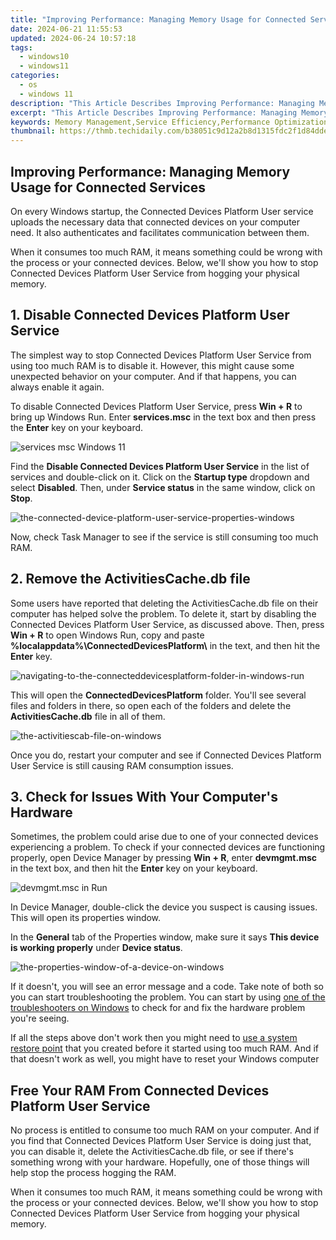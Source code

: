 ```yaml
---
title: "Improving Performance: Managing Memory Usage for Connected Services"
date: 2024-06-21 11:55:53
updated: 2024-06-24 10:57:18
tags:
  - windows10
  - windows11
categories:
  - os
  - windows 11
description: "This Article Describes Improving Performance: Managing Memory Usage for Connected Services"
excerpt: "This Article Describes Improving Performance: Managing Memory Usage for Connected Services"
keywords: Memory Management,Service Efficiency,Performance Optimization,Data Usage Control,Connectivity Enhancement,Resource Allocation,Streamlining Services
thumbnail: https://thmb.techidaily.com/b38051c9d12a2b8d1315fdc2f1d84dde69fd749e096f758fd9b3624bcd8211ec.jpg
---
```


## Improving Performance: Managing Memory Usage for Connected Services

 On every Windows startup, the Connected Devices Platform User service uploads the necessary data that connected devices on your computer need. It also authenticates and facilitates communication between them.

 When it consumes too much RAM, it means something could be wrong with the process or your connected devices. Below, we'll show you how to stop Connected Devices Platform User Service from hogging your physical memory.

## 1\. Disable Connected Devices Platform User Service

 The simplest way to stop Connected Devices Platform User Service from using too much RAM is to disable it. However, this might cause some unexpected behavior on your computer. And if that happens, you can always enable it again.

 To disable Connected Devices Platform User Service, press **Win + R** to bring up Windows Run. Enter **services.msc** in the text box and then press the **Enter** key on your keyboard.

![services msc Windows 11](https://static1.makeuseofimages.com/wordpress/wp-content/uploads/2022/07/services-msc-Windows-11.jpg)

 Find the **Disable Connected Devices Platform User Service** in the list of services and double-click on it. Click on the **Startup type** dropdown and select **Disabled**. Then, under **Service status** in the same window, click on **Stop**.

![the-connected-device-platform-user-service-properties-windows](https://static1.makeuseofimages.com/wordpress/wp-content/uploads/wm/2023/10/the-connected-device-platform-user-service-properties-windows.jpg)

 Now, check Task Manager to see if the service is still consuming too much RAM.

## 2\. Remove the ActivitiesCache.db file

 Some users have reported that deleting the ActivitiesCache.db file on their computer has helped solve the problem. To delete it, start by disabling the Connected Devices Platform User Service, as discussed above. Then, press **Win + R** to open Windows Run, copy and paste **%localappdata%\\ConnectedDevicesPlatform\\** in the text, and then hit the **Enter** key.

![navigating-to-the-connecteddevicesplatform-folder-in-windows-run](https://static1.makeuseofimages.com/wordpress/wp-content/uploads/wm/2023/10/navigating-to-the-connecteddevicesplatform-folder-in-windows-run.jpg)

 This will open the **ConnectedDevicesPlatform** folder. You'll see several files and folders in there, so open each of the folders and delete the **ActivitiesCache.db** file in all of them.

![the-activitiescab-file-on-windows](https://static1.makeuseofimages.com/wordpress/wp-content/uploads/wm/2023/10/the-activitiescab-file-on-windows.jpg)

 Once you do, restart your computer and see if Connected Devices Platform User Service is still causing RAM consumption issues.

## 3\. Check for Issues With Your Computer's Hardware

 Sometimes, the problem could arise due to one of your connected devices experiencing a problem. To check if your connected devices are functioning properly, open Device Manager by pressing **Win + R**, enter **devmgmt.msc** in the text box, and then hit the **Enter** key on your keyboard.

![devmgmt.msc in Run](https://static1.makeuseofimages.com/wordpress/wp-content/uploads/2022/06/devmgmt-msc.jpg)

 In Device Manager, double-click the device you suspect is causing issues. This will open its properties window.

 In the **General** tab of the Properties window, make sure it says **This device is working properly** under **Device status**.

![the-properties-window-of-a-device-on-windows](https://static1.makeuseofimages.com/wordpress/wp-content/uploads/wm/2023/10/the-properties-window-of-a-device-on-windows.jpg)

 If it doesn't, you will see an error message and a code. Take note of both so you can start troubleshooting the problem. You can start by using [one of the troubleshooters on Windows](https://www.makeuseof.com/run-troubleshooter-windows-10-11/) to check for and fix the hardware problem you're seeing.

 If all the steps above don't work then you might need to [use a system restore point](https://www.makeuseof.com/use-system-restore-windows/) that you created before it started using too much RAM. And if that doesn't work as well, you might have to reset your Windows computer

## Free Your RAM From Connected Devices Platform User Service

 No process is entitled to consume too much RAM on your computer. And if you find that Connected Devices Platform User Service is doing just that, you can disable it, delete the ActivitiesCache.db file, or see if there's something wrong with your hardware. Hopefully, one of those things will help stop the process hogging the RAM.

 When it consumes too much RAM, it means something could be wrong with the process or your connected devices. Below, we'll show you how to stop Connected Devices Platform User Service from hogging your physical memory.
